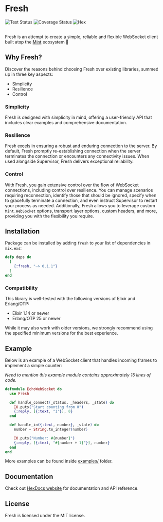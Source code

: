 # Fresh

<div>
  
<img src='https://github.com/bunopnu/fresh/actions/workflows/test.yml/badge.svg' alt='Test Status' /> 
<img src='https://coveralls.io/repos/github/bunopnu/fresh/badge.svg' alt='Coverage Status' />
<img src='https://img.shields.io/hexpm/v/fresh.svg' alt='Hex' />

<br/>
<br/>

</div>

Fresh is an attempt to create a simple, reliable and flexible WebSocket client built atop the [Mint](https://github.com/elixir-mint) ecosystem 🌱

## Why Fresh?

Discover the reasons behind choosing Fresh over existing libraries, summed up in three key aspects:

- Simplicity
- Resilience
- Control

### Simplicity

Fresh is designed with simplicity in mind, offering a user-friendly API that includes clear examples and comprehensive documentation.

### Resilience

Fresh excels in ensuring a robust and enduring connection to the server. By default, Fresh promptly re-establishing connection when the server terminates the connection or encounters any connectivity issues. When used alongside Supervisor, Fresh delivers exceptional reliability.

### Control

With Fresh, you gain extensive control over the flow of WebSocket connections, including control over resilience. You can manage scenarios requiring reconnection, identify those that should be ignored, specify when to gracefully terminate a connection, and even instruct Supervisor to restart your process as needed. Additionally, Fresh allows you to leverage custom `Mint.WebSocket` options, transport layer options, custom headers, and more, providing you with the flexibility you require.

## Installation

Package can be installed by adding `fresh` to your list of dependencies in `mix.exs`:

```elixir
defp deps do
  [
    {:fresh, "~> 0.1.1"}
  ]
end
```

### Compatibility

This library is well-tested with the following versions of Elixir and Erlang/OTP:

- Elixir 1.14 or newer
- Erlang/OTP 25 or newer

While it may also work with older versions, we strongly recommend using the specified minimum versions for the best experience.

## Example

Below is an example of a WebSocket client that handles incoming frames to implement a simple counter:

_Need to mention this example module contains approximately 15 lines of code._

```elixir
defmodule EchoWebSocket do
  use Fresh

  def handle_connect(_status, _headers, _state) do
    IO.puts("Start counting from 0")
    {:reply, [{:text, "1"}], 0}
  end

  def handle_in({:text, number}, _state) do
    number = String.to_integer(number)

    IO.puts("Number: #{number}")
    {:reply, [{:text, "#{number + 1}"}], number}
  end
end
```

More examples can be found inside [examples/](https://github.com/bunopnu/fresh/tree/main/examples) folder.

## Documentation

Check out [HexDocs website](https://hexdocs.pm/fresh) for documentation and API reference.

## License

Fresh is licensed under the MIT license.
